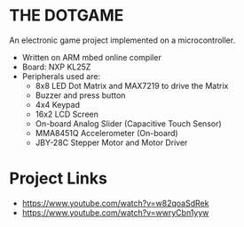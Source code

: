 # THE DOTGAME
An electronic game project implemented on a microcontroller.
  
* Written on ARM mbed online compiler
* Board: NXP KL25Z 
* Peripherals used are:
  * 8x8 LED Dot Matrix and MAX7219 to drive the Matrix
  * Buzzer and press button
  * 4x4 Keypad
  * 16x2 LCD Screen
  * On-board Analog Slider (Capacitive Touch Sensor)
  * MMA8451Q Accelerometer (On-board)
  * JBY-28C Stepper Motor and Motor Driver

# Project Links
* https://www.youtube.com/watch?v=w82qoaSdRek
* https://www.youtube.com/watch?v=wwryCbn1yyw

